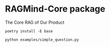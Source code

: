 # RAGMind-Core package

The Core RAG of Our Product

```
poetry install -E base
```

```
python examples/simple_question.py